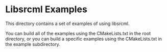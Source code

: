# Libsrcml Examples

This directory contains a set of examples of using libsrcml.

You can build all of the examples using the CMakeLists.txt in the root directory,
or you can build a specific examples using the CMakeLists.txt in the example subdirectory.
